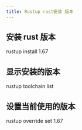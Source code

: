 ```yaml
---
title: Rustup rust安装 版本
---
```


## 安装 rust 版本
rustup install 1.67

## 显示安装的版本
rustup toolchain list


## 设置当前使用的版本
rustup override set 1.67